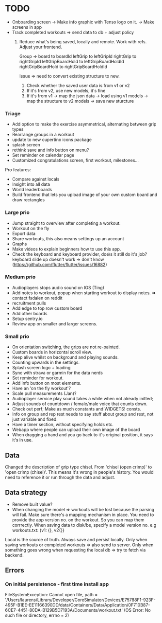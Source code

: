 # TODO

- Onboarding screen
  -> Make info graphic with Tenso logo on it.
  -> Make screens in app
- Track completed workouts => send data to db + adjust policy
  1) Reduce what's being saved, locally and remote. Work with refs.
     Adjust your frontend.
     
     Group => board to boardId
              leftGrip to leftGripId
              rightGrip to rightGripId
              leftGripBoardHold to leftGripBoardHoldId
              rightGripBoardHold to rightGripBoardHoldId
              
     Issue => need to convert existing structure to new.
     1) Check whether the saved user data is from v1 or v2
     2) If it's from v2, use new models, it's fine
     3) If it's from v1
        -> map the json data
           -> load using v1 models
           -> map the structure to v2 models
           -> save new sturcture 

### Triage
- Add option to make the exercise asymmetrical, alternating between grip types
- Rearrange groups in a workout
- update to new cupertino icons package
- splash screen
- rethink save and info button on menu?
- Set reminder on calendar page
- Customized congratulations screen, first workout, milestones...

Pro features:
- Compare against locals
- Insight into all data
- World leaderboards
- Build frontend that lets you upload image of your own custom board and draw rectangles

### Large prio
- Jump straight to overview after completing a workout.
- Workout on the fly
- Export data
- Share workouts, this also means settings up an account
- Graphs
- Make videos to explain beginners how to use this app.
- Check the keyboard and keyboard provider, doe\s it still do it's job?
  keyboard slide up doesn't work => don't know (https://github.com/flutter/flutter/issues/16882)

### Medium prio
- Audioplayers stops audio sound on IOS (Ting)
- Add notes to workout, popup when starting workout to display notes. => contact fsdalen on reddit
- recruitment pulls
- Add edge to top row custom board
- Add other boards
- Setup sentry.io
- Review app on smaller and larger screens.

### Small prio
- On orientation switching, the grips are not re-painted.
- Custom boards in horizontal scroll view.
- Keep alive whilst on background and playing sounds.
- Counting upwards in the settings.
- Splash screen logo + loading
- Sync with strava or garmin for the data nerds
- Set reminder for workout.
- Add info button on most elements.
- Have an 'on the fly workout'?
- Scale pull measurements (Jan)? 
- Audioplayer service play sound takes a while when not already initted;
- Adjust sounds of countdown / female/male voice that counts down.
- Check out perf; Make as much constants and WIDGETS! consts.
- Info on group and rep rest needs to say stuff about group and rest, not just 
  variable and fixed.
- Have a timer section, without specifying holds etc.
- Webapp where people can upload their own image of the board
- When dragging a hand and you go back to it's original position, it says it's in use.
    
## Data

Changed the description of grip type chisel.
From 'chisel (open crimp)' to 'open crimp (chisel)'.
This means it's wrong in people's history.
You would need to reference it or run through the data and adjust.    

## Data strategy
- Remove built value?
- When changing the model => workouts will be lost because the parsing will fail. Make sure there's a mapping mechanism in place.
  You need to provide the app version no. on the workout. So you can map them corrrectly.
  When saving data to disk/be, specify a model version no. e.g workouts.txt:
    {v1: {}, v2{}}

Local is the source of truth.
Always save and persist locally.
Only when saving workouts or completed workouts => also send to server.
Only when something goes wrong when requesting the local db => try to fetch via backend.
  
## Errors
### On initial persistence - first time install app
FileSystemException: Cannot open file, path = '/Users/laurens/Library/Developer/CoreSimulator/Devices/E75788F1-923F-495F-B1EE-EE11166390DD/data/Containers/Data/Application/0F710B87-6CE7-4451-80DA-B129B5D7193A/Documents/workout.txt' (OS Error: No such file or directory, errno = 2)